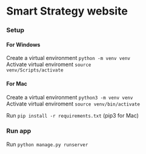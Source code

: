 # Smart Strategy website

### Setup

#### For Windows  
Create a virtual environment <code>python -m venv venv</code>  
Activate virtual enviroment <code>source venv/Scripts/activate</code>

#### For Mac  
Create a virtual environment <code>python3 -m venv venv</code>  
Activate virtual enviroment <code>source venv/bin/activate</code>

Run <code>pip install -r requirements.txt</code> (pip3 for Mac)

### Run app
Run `python manage.py runserver`
